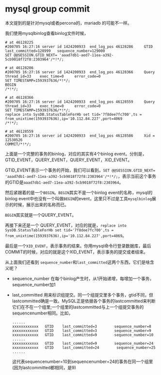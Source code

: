 # mysql group commit

本文提到的是针对mysql或者percona的，mariadb 的可能不一样。

我们使用mysqlbinlog查看binlog文件时候，

```
# at 46128225
#200705 16:27:16 server id 1424200933  end_log_pos 46128286     GTID    last_committed=128999   sequence_number=129000
SET @@SESSION.GTID_NEXT= 'aaad7db1-aed7-11ea-a392-5cb9018f72f8:2303964'/*!*/;

# at 46128286
#200705 16:27:16 server id 1424200933  end_log_pos 46128366     Query   thread_id=33    exec_time=0     error_code=0
SET TIMESTAMP=1593937636/*!*/;
BEGIN
/*!*/;

# at 46128366
#200705 16:27:16 server id 1424200933  end_log_pos 46128559     Query   thread_id=33    exec_time=0     error_code=0
SET TIMESTAMP=1593937636/*!*/;
replace into SysDB.StatusTableForHb set tid='7f8dee7fc700',ts = from_unixtime(1593937636),ip='10.112.84.227',port=4069
/*!*/;

# at 46128559
#200705 16:27:16 server id 1424200933  end_log_pos 46128586     Xid = 12530526
COMMIT/*!*/;

```

上面是一个完整的事务的binlog，对应的其实有4个binlog event。分别是，GTID_EVENT，QUERY_EVENT，QUERY_EVENT，XID_EVENT。



GTID_EVENT表示一个事务的开始，我们可以看到，`SET @@SESSION.GTID_NEXT= 'aaad7db1-aed7-11ea-a392-5cb9018f72f8:2303964'/*!*/;`，表示当前这个事务的GTID是`aaad7db1-aed7-11ea-a392-5cb9018f72f8:2303964`。

然后紧跟着的是一个`BEGIN`。`BEGIN`其实不是一个binlog event的名称，mysql的binlog event中也没有一个叫做`BEGIN`的event，这里只不过是工具`mysqlbinlog`展示的时候，展示出来的名称而已。

`BEGIN`其实就是一个QUERY_EVENT。

再接下来还是一个 QUERY_EVENT，对应的就是，`replace into SysDB.StatusTableForHb set tid='7f8dee7fc700',ts = from_unixtime(1593937636),ip='10.112.84.227',port=4069`。

最后是一个`XID_EVENT`，表示事务的结束。你用mysql命令行登录数据库，最后COMMIT的时候，对应的就是这个XID_EVENT，表示事务的提交或者结束。

从上面我们还看到 `sequence_number`和`last_committed`这两个东西，它们是啥含义呢？

- sequence_number
  在每个binlog产生时，从1开始递增，每增加一个事务，sequence_number加1

- last_committed
  用来标识组提交。同一个组提交里多个事务，gtid不同，但lastcommitted确是一致。MySQL正是依据各个事务的lastcommitted来判断它们在不在一个组里;一个组里的lastcommitted与上一个组提交事务的sequencenumber相同。比如，

  ```
  ...... 
  xxxxxxxxxxxx   GTID    last_committed=3        sequence_number=8   
  xxxxxxxxxxxx   GTID    last_committed=3        sequence_number=9   
  xxxxxxxxxxxx   GTID    last_committed=9        sequence_number=10   
  ...... 
  xxxxxxxxxxxx   GTID    last_committed=9        sequence_number=24   
  xxxxxxxxxxxx   GTID    last_committed=24        sequence_number=25   
  ...... 
  ```

  这代表sequencenumber=10到sequencenumber=24的事务在同一个组里(因为lastcommitted都相同，是9)